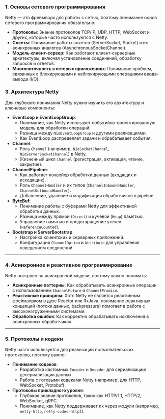 ### 1. Основы сетевого программирования
Netty — это фреймворк для работы с сетью, поэтому понимание основ сетевого программирования обязательно:
- **Протоколы**: Знание протоколов TCP/IP, UDP, HTTP, WebSocket и других, которые часто используются с Netty.
- **Сокеты**: Понимание работы сокетов (ServerSocket, Socket) и их асинхронных аналогов (AsynchronousSocketChannel).
- **Модель клиент-сервер**: Как работают клиент-серверные архитектуры, включая установление соединений, обработку запросов и ответов.
- **Многопоточность в сетевых приложениях**: Понимание проблем, связанных с блокирующими и неблокирующими операциями ввода-вывода (I/O).


### 3. Архитектура Netty
Для глубокого понимания Netty нужно изучить его архитектуру и ключевые компоненты:
- **EventLoop и EventLoopGroup**:
    - Понимание, как Netty использует событийно-ориентированную модель для обработки операций.
    - Разница между `NioEventLoopGroup` и другими реализациями.
    - Как EventLoop распределяет задачи и обрабатывает события.
- **Channel**:
    - Роль `Channel` (например, `NioSocketChannel`, `NioServerSocketChannel`) в Netty.
    - Жизненный цикл `Channel` (регистрация, активация, чтение, закрытие).
- **ChannelPipeline**:
    - Как работает конвейер обработки данных (входящих и исходящих).
    - Роль `ChannelHandler` и их типов (`ChannelInboundHandler`, `ChannelOutboundHandler`).
    - Добавление, удаление и модификация обработчиков в pipeline.
- **ByteBuf**:
    - Понимание работы с буферами Netty для эффективной обработки данных.
    - Разница между прямой (`Direct`) и кучевой (`Heap`) памятью.
    - Управление памятью и предотвращение утечек (`ReferenceCounted`).
- **Bootstrap и ServerBootstrap**:
    - Настройка клиентских и серверных приложений.
    - Конфигурация `ChannelOption` и `Attribute` для управления поведением соединений.

---

### 4. Асинхронное и реактивное программирование
Netty построен на асинхронной модели, поэтому важно понимать:
- **Асинхронные паттерны**: Как обрабатывать асинхронные операции с использованием `ChannelFuture` и `ChannelPromise`.
- **Реактивные принципы**: Хотя Netty не является реактивным фреймворком в духе Reactor или RxJava, понимание реактивных концепций (потоки данных, backpressure) помогает в работе с высоконагруженными системами.
- **Обработка ошибок**: Как корректно обрабатывать исключения в асинхронных обработчиках.

---

### 5. Протоколы и кодеки
Netty часто используется для реализации пользовательских протоколов, поэтому важно:
- **Понимание кодеков**:
    - Разработка кастомных `Encoder` и `Decoder` для сериализации/десериализации данных.
    - Работа с готовыми кодеками Netty (например, для HTTP, WebSocket, Protobuf).
- **Протоколы прикладного уровня**:
    - Глубокое знание протоколов, таких как HTTP/1.1, HTTP/2, WebSocket, gRPC.
    - Понимание, как Netty поддерживает их через модули (например, `netty-http`, `netty-codec-http2`).

